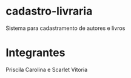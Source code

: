 # cadastro-livraria
Sistema para cadastramento de autores e livros

# Integrantes
Priscila Carolina e Scarlet Vitoria
